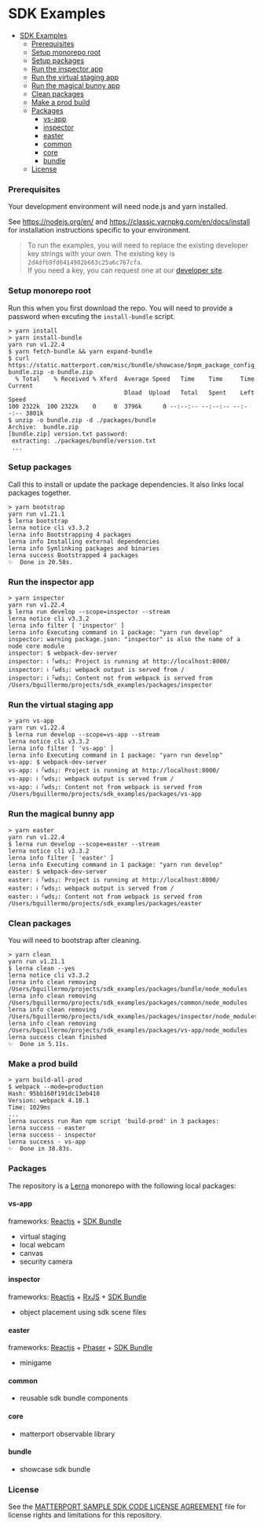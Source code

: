 # SDK Examples

- [SDK Examples](#sdk-examples)
    - [Prerequisites](#prerequisites)
    - [Setup monorepo root](#setup-monorepo-root)
    - [Setup packages](#setup-packages)
    - [Run the inspector app](#run-the-inspector-app)
    - [Run the virtual staging app](#run-the-virtual-staging-app)
    - [Run the magical bunny app](#run-the-magical-bunny-app)
    - [Clean packages](#clean-packages)
    - [Make a prod build](#make-a-prod-build)
    - [Packages](#packages)
      - [vs-app](#vs-app)
      - [inspector](#inspector)
      - [easter](#easter)
      - [common](#common)
      - [core](#core)
      - [bundle](#bundle)
    - [License](#license)

### Prerequisites
Your development environment will need node.js and yarn installed.

See <https://nodejs.org/en/> and <https://classic.yarnpkg.com/en/docs/install> for installation instructions specific to your environment.

> To run the examples, you will need to replace the existing developer key strings with your own. The existing key is `2d4dfb9fd6414902b663c25a6c767cfa`.<br>
> If you need a key, you can request one at our [developer site](https://matterport.github.io/showcase-sdk/index.html).

### Setup monorepo root
Run this when you first download the repo. You will need to provide a password when excuting the `install-bundle` script.
```shell
> yarn install
> yarn install-bundle
yarn run v1.22.4
$ yarn fetch-bundle && yarn expand-bundle
$ curl https://static.matterport.com/misc/bundle/showcase/$npm_package_config_bundle_version/showcase-bundle.zip -o bundle.zip
  % Total    % Received % Xferd  Average Speed   Time    Time     Time  Current
                                 Dload  Upload   Total   Spent    Left  Speed
100 2322k  100 2322k    0     0  3796k      0 --:--:-- --:--:-- --:--:-- 3801k
$ unzip -o bundle.zip -d ./packages/bundle
Archive:  bundle.zip
[bundle.zip] version.txt password:
 extracting: ./packages/bundle/version.txt
 ...
```

### Setup packages
Call this to install or update the package dependencies. It also links local packages together.
```shell
> yarn bootstrap
yarn run v1.21.1
$ lerna bootstrap
lerna notice cli v3.3.2
lerna info Bootstrapping 4 packages
lerna info Installing external dependencies
lerna info Symlinking packages and binaries
lerna success Bootstrapped 4 packages
✨  Done in 20.58s.
```

### Run the inspector app
```shell
> yarn inspector
yarn run v1.22.4
$ lerna run develop --scope=inspector --stream
lerna notice cli v3.3.2
lerna info filter [ 'inspector' ]
lerna info Executing command in 1 package: "yarn run develop"
inspector: warning package.json: "inspector" is also the name of a node core module
inspector: $ webpack-dev-server
inspector: ℹ ｢wds｣: Project is running at http://localhost:8000/
inspector: ℹ ｢wds｣: webpack output is served from /
inspector: ℹ ｢wds｣: Content not from webpack is served from /Users/bguillermo/projects/sdk_examples/packages/inspector
```

### Run the virtual staging app
```shell
> yarn vs-app
yarn run v1.22.4
$ lerna run develop --scope=vs-app --stream
lerna notice cli v3.3.2
lerna info filter [ 'vs-app' ]
lerna info Executing command in 1 package: "yarn run develop"
vs-app: $ webpack-dev-server
vs-app: ℹ ｢wds｣: Project is running at http://localhost:8000/
vs-app: ℹ ｢wds｣: webpack output is served from /
vs-app: ℹ ｢wds｣: Content not from webpack is served from /Users/bguillermo/projects/sdk_examples/packages/vs-app
```

### Run the magical bunny app
```shell
> yarn easter
yarn run v1.22.4
$ lerna run develop --scope=easter --stream
lerna notice cli v3.3.2
lerna info filter [ 'easter' ]
lerna info Executing command in 1 package: "yarn run develop"
easter: $ webpack-dev-server
easter: ℹ ｢wds｣: Project is running at http://localhost:8000/
easter: ℹ ｢wds｣: webpack output is served from /
easter: ℹ ｢wds｣: Content not from webpack is served from /Users/bguillermo/projects/sdk_examples/packages/easter
```

### Clean packages
You will need to bootstrap after cleaning.
```shell
> yarn clean
yarn run v1.21.1
$ lerna clean --yes
lerna notice cli v3.3.2
lerna info clean removing /Users/bguillermo/projects/sdk_examples/packages/bundle/node_modules
lerna info clean removing /Users/bguillermo/projects/sdk_examples/packages/common/node_modules
lerna info clean removing /Users/bguillermo/projects/sdk_examples/packages/inspector/node_modules
lerna info clean removing /Users/bguillermo/projects/sdk_examples/packages/vs-app/node_modules
lerna success clean finished
✨  Done in 5.11s.
```

### Make a prod build
```shell
> yarn build-all-prod
$ webpack --mode=production
Hash: 95bb160f191dc13eb410
Version: webpack 4.18.1
Time: 1029ms
...
lerna success run Ran npm script 'build-prod' in 3 packages:
lerna success - easter
lerna success - inspector
lerna success - vs-app
✨  Done in 38.83s.
```

### Packages
The repository is a [Lerna](https://lerna.js.org/) monorepo with the following local packages:

#### vs-app
frameworks: [Reactjs](https://reactjs.org/) + [SDK Bundle](https://matterport.github.io/showcase-sdk/sdkbundle_home.html)
- virtual staging
- local webcam
- canvas
- security camera

#### inspector
frameworks: [Reactjs](https://reactjs.org/) + [RxJS](https://rxjs.dev/) + [SDK Bundle](https://matterport.github.io/showcase-sdk/sdkbundle_home.html)
- object placement using sdk scene files

#### easter
frameworks: [Reactjs](https://reactjs.org/) + [Phaser](https://phaser.io/) + [SDK Bundle](https://matterport.github.io/showcase-sdk/sdkbundle_home.html)
  - minigame

#### common
- reusable sdk bundle components

#### core
- matterport observable library

#### bundle
- showcase sdk bundle

### License
See the [MATTERPORT SAMPLE SDK CODE LICENSE AGREEMENT](LICENSE) file for license rights and limitations for this repository.
